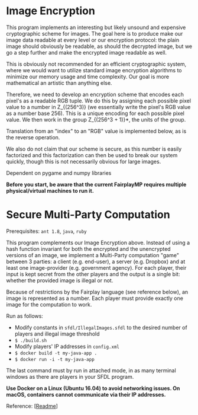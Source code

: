 # Image Encryption

This program implements an interesting but likely unsound and expensive
cryptographic scheme for images. The goal here is to produce make our
image data readable at every level or our encryption protocol: the plain
image should obviously be readable, as should the decrypted image, but
we go a step further and make the encrypted image readable as well.

This is obviously not recommended for an efficient cryptographic system,
where we would want to utilize standard image encryption algorithms to
minimize our memory usage and time complexity. Our goal is more
mathematical an artistic than anything else.

Therefore, we need to develop an encryption scheme that encodes each
pixel's as a readable RGB tuple. We do this by assigning each possible
pixel value to a number in Z_{(256^3)} (we essentially write the pixel's
RGB value as a number base 256). This is a unique encoding for each
possible pixel value. We then work in the group Z_{(256^3 + 1)}*, the
units of the group.

Translation from an "index" to an "RGB" value is implemented below, as
is the reverse operation.

We also do not claim that our scheme is secure, as this number is easily
factorized and this factorization can then be used to break our system
quickly, though this is not necessarily obvious for large images.

Dependent on pygame and numpy libraries

**Before you start, be aware that the current FairplayMP requires multiple physical/virtual machines to run it.**

# Secure Multi-Party Computation

Prerequisites: ``ant 1.8``, ``java``, ``ruby``

This program complements our Image Encryption above. Instead of using a hash function invariant for both the encrypted and the unencrypted versions of an image, we implement a Multi-Party computation "game" between 3 parties: a client (e.g. end-user), a server (e.g. Dropbox) and at least one image-provider (e.g. government agency). For each player, their input is kept secret from the other players and the output is a single bit: whether the provided image is illegal or not.

Because of restrictions by the Fairplay language (see reference below), an image is represented as a number. Each player must provide exactly one image for the computation to work.

Run as follows:
* Modify constants in ``sfdl/IllegalImages.sfdl`` to the desired number of players and illegal image threshold
* ``$ ./build.sh``
* Modify players' IP addresses in ``config.xml``
* ``$ docker build -t my-java-app .``
* ``$ docker run -i -t my-java-app``

The last command must by run in attached mode, in as many terminal windows as there are players in your SFDL program.

**Use Docker on a Linux (Ubuntu 16.04) to avoid networking issues. On macOS, containers cannot communicate via their IP addresses.**

Reference: [[Readme](http://www.cs.huji.ac.il/project/Fairplay/FairplayMP/)]
